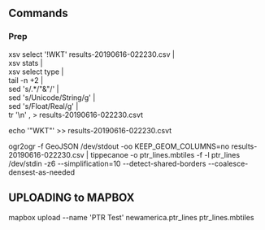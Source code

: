 ## Commands

### Prep

xsv select '!WKT' results-20190616-022230.csv | \
  xsv stats | \
  xsv select type | \
  tail -n +2 | \
  sed 's/.*/"&"/' | \
  sed 's/Unicode/String/g' | \
  sed 's/Float/Real/g' | \
  tr '\n' , > results-20190616-022230.csvt

  echo '"WKT"' >> results-20190616-022230.csvt

ogr2ogr -f GeoJSON /dev/stdout -oo KEEP_GEOM_COLUMNS=no results-20190616-022230.csv | tippecanoe -o ptr_lines.mbtiles -f -l ptr_lines /dev/stdin -z6 --simplification=10 --detect-shared-borders --coalesce-densest-as-needed

## UPLOADING to MAPBOX

mapbox upload --name 'PTR Test' newamerica.ptr_lines ptr_lines.mbtiles
